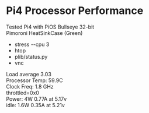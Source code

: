 # Pi4 Processor Performance

Tested Pi4 with PiOS Bullseye 32-bit  
Pimoroni HeatSinkCase (Green)  

- stress --cpu 3  
- htop  
- plib/status.py  
- vnc


Load average 3.03  
Processor Temp: 59.9C  
Clock Freq: 1.8 GHz  
throttled=0x0  
Power: 4W 0.77A at 5.17v  
       idle: 1.6W 0.35A at 5.21v  
   

